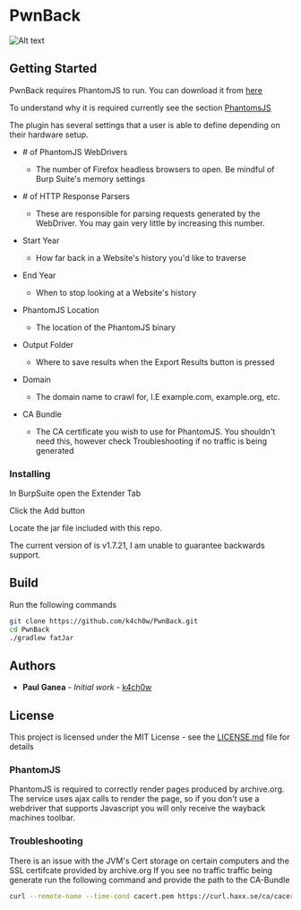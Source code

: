 # PwnBack

![Alt text](https://cloud.githubusercontent.com/assets/25095513/25050115/62129024-20fa-11e7-8113-2720d84225bc.png "MainView")

## Getting Started

PwnBack requires PhantomJS to run. You can download it from [here](http://phantomjs.org/)

To understand why it is required currently see the section [PhantomsJS](###PhantomJS)




The plugin has several settings that a user is able to define depending on their hardware setup.

* &#35; of PhantomJS WebDrivers
  - The number of Firefox headless browsers to open. Be mindful of Burp Suite's memory settings

* &#35; of HTTP Response Parsers
  - These are responsible for parsing requests generated by the WebDriver. You may gain very little by increasing this number.

* Start Year
  - How far back in a Website's history you'd like to traverse

* End Year
  - When to stop looking at a Website's history

* PhantomJS Location
  - The location of the PhantomJS binary

* Output Folder
  - Where to save results when the Export Results button is pressed

* Domain
  - The domain name to crawl for, I.E example.com, example.org, etc.

* CA Bundle
  - The CA certificate you wish to use for PhantomJS. You shouldn't need this, however check
  Troubleshooting if no traffic is being generated



### Installing
In BurpSuite open the Extender Tab

Click the Add button

Locate the jar file included with this repo.

The current version of is v1.7.21, I am unable to guarantee backwards support.

## Build

Run the following commands

```bash
git clone https://github.com/k4ch0w/PwnBack.git
cd PwnBack
./gradlew fatJar
```



## Authors

* **Paul Ganea** - *Initial work* - [k4ch0w](https://github.com/k4ch0w)

## License

This project is licensed under the MIT License - see the [LICENSE.md](LICENSE.md) file for details


### PhantomJS

PhantomJS is required to correctly render pages produced by archive.org.
The service uses ajax calls to render the page, so if you don't use a webdriver that
supports Javascript you will only receive the wayback machines toolbar.


### Troubleshooting
There is an issue with the JVM's Cert storage on certain computers and the SSL certifcate provided by archive.org
If you see no traffic traffic being generate run the following command and provide the path to the CA-Bundle

```bash
curl --remote-name --time-cond cacert.pem https://curl.haxx.se/ca/cacert.pem
```